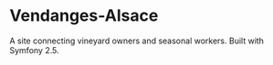 Vendanges-Alsace
================

A site connecting vineyard owners and seasonal workers. Built with Symfony 2.5.
